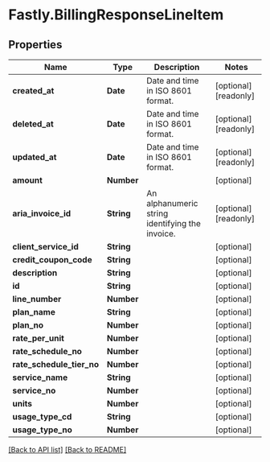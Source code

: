 # Fastly.BillingResponseLineItem

## Properties

Name | Type | Description | Notes
------------ | ------------- | ------------- | -------------
**created_at** | **Date** | Date and time in ISO 8601 format. | [optional] [readonly] 
**deleted_at** | **Date** | Date and time in ISO 8601 format. | [optional] [readonly] 
**updated_at** | **Date** | Date and time in ISO 8601 format. | [optional] [readonly] 
**amount** | **Number** |  | [optional] 
**aria_invoice_id** | **String** | An alphanumeric string identifying the invoice. | [optional] [readonly] 
**client_service_id** | **String** |  | [optional] 
**credit_coupon_code** | **String** |  | [optional] 
**description** | **String** |  | [optional] 
**id** | **String** |  | [optional] 
**line_number** | **Number** |  | [optional] 
**plan_name** | **String** |  | [optional] 
**plan_no** | **Number** |  | [optional] 
**rate_per_unit** | **Number** |  | [optional] 
**rate_schedule_no** | **Number** |  | [optional] 
**rate_schedule_tier_no** | **Number** |  | [optional] 
**service_name** | **String** |  | [optional] 
**service_no** | **Number** |  | [optional] 
**units** | **Number** |  | [optional] 
**usage_type_cd** | **String** |  | [optional] 
**usage_type_no** | **Number** |  | [optional] 


[[Back to API list]](../../README.md#endpoints) [[Back to README]](../../README.md)

